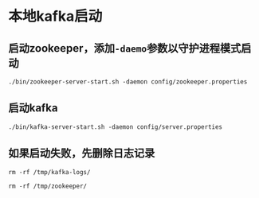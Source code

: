 # 本地kafka启动

## 启动zookeeper，添加`-daemo`参数以守护进程模式启动
`./bin/zookeeper-server-start.sh -daemon config/zookeeper.properties`

## 启动kafka
`./bin/kafka-server-start.sh -daemon config/server.properties`

## 如果启动失败，先删除日志记录
`rm -rf /tmp/kafka-logs/`

`rm -rf /tmp/zookeeper/`



